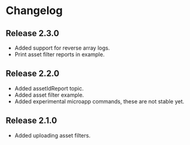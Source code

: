# Changelog

## Release 2.3.0

- Added support for reverse array logs.
- Print asset filter reports in example.

## Release 2.2.0

- Added assetIdReport topic.
- Added asset filter example.
- Added experimental microapp commands, these are not stable yet.

## Release 2.1.0

- Added uploading asset filters.
